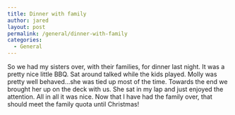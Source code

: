 ```yaml
---
title: Dinner with family
author: jared
layout: post
permalink: /general/dinner-with-family
categories:
  - General
---
```

So we had my sisters over, with their families, for dinner last night. It was a pretty nice little BBQ. Sat around talked while the kids played. Molly was pretty well behaved&#8230;she was tied up most of the time. Towards the end we brought her up on the deck with us. She sat in my lap and just enjoyed the attention. All in all it was nice. Now that I have had the family over, that should meet the family quota until Christmas!